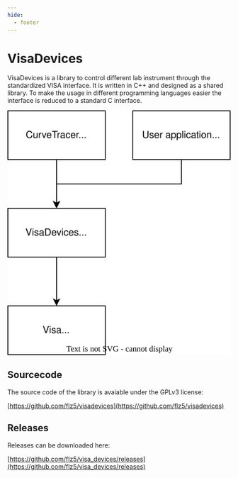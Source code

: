 ```yaml
---
hide:
  - footer
---
```


# VisaDevices

VisaDevices is a library to control different lab instrument through the standardized VISA interface. It is written in C++ and designed as a shared library. To make the usage in different programming languages easier the interface is reduced to a standard C interface.

![](img/architecture_system.svg)

## Sourcecode

The source code of the library is avaiable under the GPLv3 license:

[https://github.com/flz5/visadevices](https://github.com/flz5/visadevices)

## Releases

Releases can be downloaded here:

[https://github.com/flz5/visa_devices/releases](https://github.com/flz5/visa_devices/releases)

